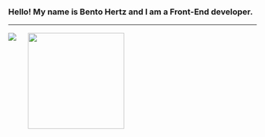 ### Hello! My name is Bento Hertz and I am a Front-End developer.

<hr style="margin-bottom:16px;width:100%;"/>

<div style="display:flex;gap:24px">
  <img src="https://github-readme-stats.vercel.app/api?username=Bento-Hertz&show_icons=true&theme=tokyonight"/>
  <img style="height:195px" src="https://github-readme-stats.vercel.app/api/top-langs/?username=Bento-Hertz&layout=compact&theme=tokyonight"/>
</div>


